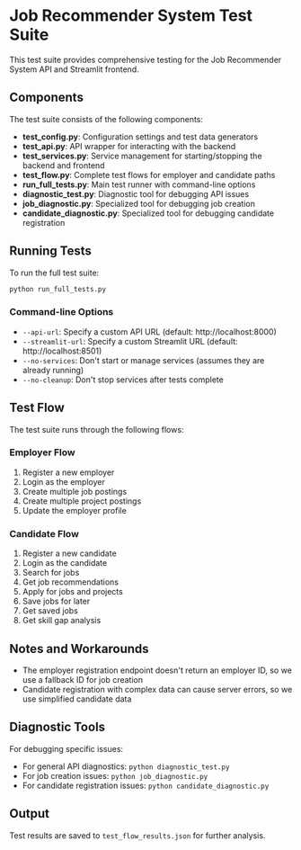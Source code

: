 # Job Recommender System Test Suite

This test suite provides comprehensive testing for the Job Recommender System API and Streamlit frontend.

## Components

The test suite consists of the following components:

- **test_config.py**: Configuration settings and test data generators
- **test_api.py**: API wrapper for interacting with the backend
- **test_services.py**: Service management for starting/stopping the backend and frontend
- **test_flow.py**: Complete test flows for employer and candidate paths
- **run_full_tests.py**: Main test runner with command-line options
- **diagnostic_test.py**: Diagnostic tool for debugging API issues
- **job_diagnostic.py**: Specialized tool for debugging job creation
- **candidate_diagnostic.py**: Specialized tool for debugging candidate registration

## Running Tests

To run the full test suite:

```bash
python run_full_tests.py
```

### Command-line Options

- `--api-url`: Specify a custom API URL (default: http://localhost:8000)
- `--streamlit-url`: Specify a custom Streamlit URL (default: http://localhost:8501)
- `--no-services`: Don't start or manage services (assumes they are already running)
- `--no-cleanup`: Don't stop services after tests complete

## Test Flow

The test suite runs through the following flows:

### Employer Flow

1. Register a new employer
2. Login as the employer
3. Create multiple job postings
4. Create multiple project postings
5. Update the employer profile

### Candidate Flow

1. Register a new candidate
2. Login as the candidate
3. Search for jobs
4. Get job recommendations
5. Apply for jobs and projects
6. Save jobs for later
7. Get saved jobs
8. Get skill gap analysis

## Notes and Workarounds

- The employer registration endpoint doesn't return an employer ID, so we use a fallback ID for job creation
- Candidate registration with complex data can cause server errors, so we use simplified candidate data

## Diagnostic Tools

For debugging specific issues:

- For general API diagnostics: `python diagnostic_test.py`
- For job creation issues: `python job_diagnostic.py`
- For candidate registration issues: `python candidate_diagnostic.py`

## Output

Test results are saved to `test_flow_results.json` for further analysis. 